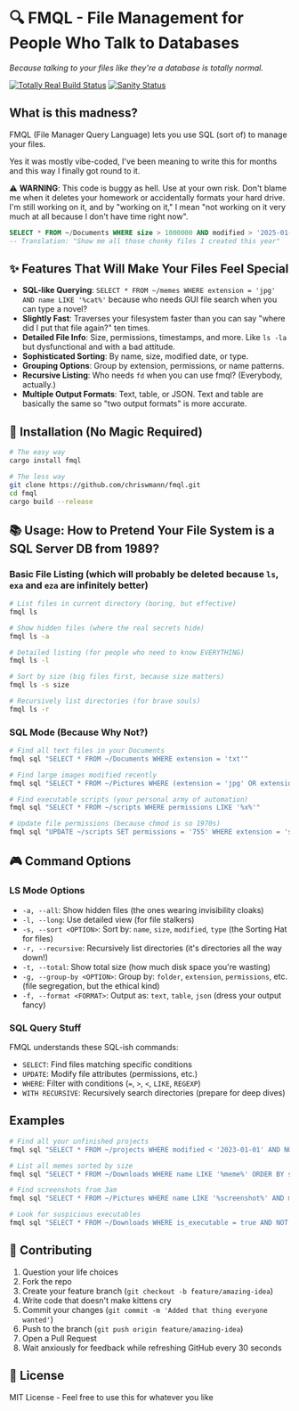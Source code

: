 # 🔍 FMQL - File Management for People Who Talk to Databases

*Because talking to your files like they're a database is totally normal.*

[![Totally Real Build Status](https://img.shields.io/badge/build-passes%20when%20no%20one%20is%20looking-success)](https://github.com/chriswmann/fmql)
[![Sanity Status](https://img.shields.io/badge/sanity-questionable-yellow)](https://github.com/chriswmann/fmql)

## What is this madness?

FMQL (File Manager Query Language) lets you use SQL (sort of) to manage your files.

Yes it was mostly vibe-coded, I've been meaning to write this for months and this way I finally got round to it.

⚠️ **WARNING**: This code is buggy as hell. Use at your own risk. Don't blame me when it deletes your homework or accidentally formats your hard drive. I'm still working on it, and by "working on it," I mean "not working on it very much at all because I don't have time right now".


```sql
SELECT * FROM ~/Documents WHERE size > 1000000 AND modified > '2025-01-01'
-- Translation: "Show me all those chonky files I created this year"
```

## ✨ Features That Will Make Your Files Feel Special

- **SQL-like Querying**: `SELECT * FROM ~/memes WHERE extension = 'jpg' AND name LIKE '%cat%'` because who needs GUI file search when you can type a novel?
- **Slightly Fast**: Traverses your filesystem faster than you can say "where did I put that file again?" ten times.
- **Detailed File Info**: Size, permissions, timestamps, and more. Like `ls -la` but dysfunctional and with a bad attitude.
- **Sophisticated Sorting**: By name, size, modified date, or type.
- **Grouping Options**: Group by extension, permissions, or name patterns.
- **Recursive Listing**: Who needs `fd` when you can use fmql? (Everybody, actually.)
- **Multiple Output Formats**: Text, table, or JSON. Text and table are basically the same so "two output formats" is more accurate.

## 🔧 Installation (No Magic Required)

```bash
# The easy way
cargo install fmql

# The less way
git clone https://github.com/chriswmann/fmql.git
cd fmql
cargo build --release
```

## 📚 Usage: How to Pretend Your File System is a SQL Server DB from 1989?

### Basic File Listing (which will probably be deleted because `ls`, `exa` and `eza` are infinitely better)

```bash
# List files in current directory (boring, but effective)
fmql ls

# Show hidden files (where the real secrets hide)
fmql ls -a

# Detailed listing (for people who need to know EVERYTHING)
fmql ls -l

# Sort by size (big files first, because size matters)
fmql ls -s size

# Recursively list directories (for brave souls)
fmql ls -r
```

### SQL Mode (Because Why Not?)

```bash
# Find all text files in your Documents
fmql sql "SELECT * FROM ~/Documents WHERE extension = 'txt'"

# Find large images modified recently
fmql sql "SELECT * FROM ~/Pictures WHERE (extension = 'jpg' OR extension = 'png') AND size > 1000000 AND modified > '2023-06-01'"

# Find executable scripts (your personal army of automation)
fmql sql "SELECT * FROM ~/scripts WHERE permissions LIKE '%x%'"

# Update file permissions (because chmod is so 1970s)
fmql sql "UPDATE ~/scripts SET permissions = '755' WHERE extension = 'sh'"
```

## 🎮 Command Options

### LS Mode Options

- `-a, --all`: Show hidden files (the ones wearing invisibility cloaks)
- `-l, --long`: Use detailed view (for file stalkers)
- `-s, --sort <OPTION>`: Sort by: `name`, `size`, `modified`, `type` (the Sorting Hat for files)
- `-r, --recursive`: Recursively list directories (it's directories all the way down!)
- `-t, --total`: Show total size (how much disk space you're wasting)
- `-g, --group-by <OPTION>`: Group by: `folder`, `extension`, `permissions`, etc. (file segregation, but the ethical kind)
- `-f, --format <FORMAT>`: Output as: `text`, `table`, `json` (dress your output fancy)

### SQL Query Stuff

FMQL understands these SQL-ish commands:

- `SELECT`: Find files matching specific conditions
- `UPDATE`: Modify file attributes (permissions, etc.)
- `WHERE`: Filter with conditions (`=`, `>`, `<`, `LIKE`, `REGEXP`)
- `WITH RECURSIVE`: Recursively search directories (prepare for deep dives)

## Examples

```bash
# Find all your unfinished projects
fmql sql "SELECT * FROM ~/projects WHERE modified < '2023-01-01' AND NOT name LIKE '%completed%'"

# List all memes sorted by size
fmql sql "SELECT * FROM ~/Downloads WHERE name LIKE '%meme%' ORDER BY size DESC"

# Find screenshots from 3am
fmql sql "SELECT * FROM ~/Pictures WHERE name LIKE '%screenshot%' AND modified LIKE '%03:%'"

# Look for suspicious executables
fmql sql "SELECT * FROM ~/Downloads WHERE is_executable = true AND NOT permission = '755'"
```

## 🤝 Contributing

1. Question your life choices
2. Fork the repo
3. Create your feature branch (`git checkout -b feature/amazing-idea`)
4. Write code that doesn't make kittens cry
5. Commit your changes (`git commit -m 'Added that thing everyone wanted'`)
6. Push to the branch (`git push origin feature/amazing-idea`)
7. Open a Pull Request
8. Wait anxiously for feedback while refreshing GitHub every 30 seconds

## 📜 License

MIT License - Feel free to use this for whatever you like

